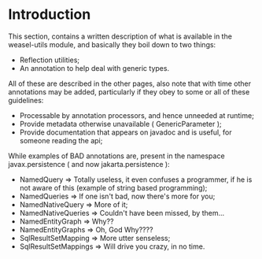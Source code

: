 # Introduction

This section, contains a written description of what is available in the weasel-utils module, and basically they boil down
to two things:

- Reflection utilities;
- An annotation to help deal with generic types.

All of these are described in the other pages, also note that with time other annotations may be added, particularly if they
obey to some or all of these guidelines:

- Processable by annotation processors, and hence unneeded at runtime;
- Provide metadata otherwise unavailable ( GenericParameter );
- Provide documentation that appears on javadoc and is useful, for someone reading the api;

While examples of BAD annotations are, present in the namespace javax.persistence ( and now jakarta.persistence ):

- NamedQuery => Totally useless, it even confuses a programmer, if he is not aware of this (example of string based programming);
- NamedQueries => If one isn't bad, now there's more for you;
- NamedNativeQuery => More of it;
- NamedNativeQueries => Couldn't have been missed, by them...
- NamedEntityGraph => Why??
- NamedEntityGraphs => Oh, God Why????
- SqlResultSetMapping => More utter senseless;
- SqlResultSetMappings => Will drive you crazy, in no time.